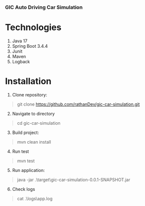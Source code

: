 ### GIC Auto Driving Car Simulation


# Technologies
1. Java 17
2. Spring Boot 3.4.4
3. Junit
4. Maven
5. Logback


# Installation
1. Clone repository:
> git clone https://github.com/rathanDev/gic-car-simulation.git

2. Navigate to directory
> cd gic-car-simulation

3. Build project:
> mvn clean install

4. Run test
> mvn test

5. Run application:
> java -jar .\target\gic-car-simulation-0.0.1-SNAPSHOT.jar

6. Check logs
> cat .\logs\app.log